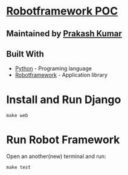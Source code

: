 # [Robotframework POC](https://github.com/prakash-kumar-bcone/robotframework-poc)


## Maintained by [Prakash Kumar](https://github.com/prakash-kumar-bcone)

## Built With
* [Python](https://www.python.org/) - Programing language
* [Robotframework](https://robotframework.org/SeleniumLibrary//) - Application library

# Install and Run Django

```
make web
```


# Run Robot Framework

Open an another(new) terminal and run:

```
make test

```
